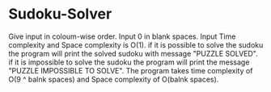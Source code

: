 # Sudoku-Solver

Give input in coloum-wise order.
Input 0 in blank spaces.
Input Time complexity and Space complexity is O(1).
if it is possible to solve the sudoku the program will print the solved sudoku with message "PUZZLE SOLVED".
if it is impossible to solve the sudoku the program will print the message "PUZZLE IMPOSSIBLE TO SOLVE".
The program takes time complexity of O(9 ^ balnk spaces)  and Space complexity of O(balnk spaces).
